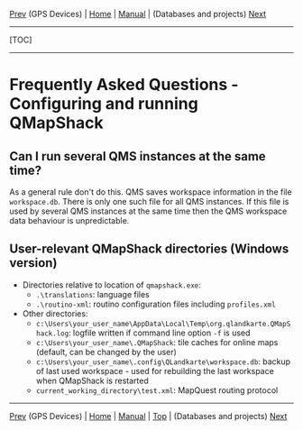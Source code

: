 [Prev](DocGisDevices) (GPS Devices) | [Home](Home) | [Manual](DocMain) | (Databases and projects) [Next](DocFaqData)
- - -
[TOC]
- - -

# Frequently Asked Questions - Configuring and running QMapShack

## Can I run several QMS instances at the same time?

As a general rule don't do this. QMS saves workspace information in the file `workspace.db`. There is only one such
file for all QMS instances. If this file is used by several QMS instances at the same time then the 
QMS workspace data behaviour is unpredictable.

## User-relevant QMapShack directories (Windows version)

* Directories relative to location of `qmapshack.exe`:
    * `.\translations`: language files
    * `.\routino-xml`: routino configuration files including `profiles.xml`
* Other directories:
    * `c:\Users\your_user_name\AppData\Local\Temp\org.qlandkarte.QMapShack.log`: logfile written if command line option
      `-f` is used
    * `c:\Users\your_user_name\.QMapShack`: tile caches for online maps (default, can be changed by the user)
    * `c:\Users\your_user_name\.config\QLandkarte\workspace.db`: backup of last used workspace - used for rebuilding the last workspace when QMapShack is restarted
    * `current_working_directory\test.xml`: MapQuest routing protocol

- - -
[Prev](DocGisDevices) (GPS Devices) | [Home](Home) | [Manual](DocMain) | [Top](#) | (Databases and projects) [Next](DocFaqData)
